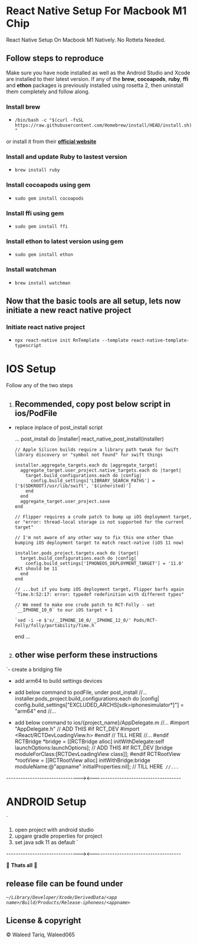 # React Native Setup For Macbook M1 Chip

React Native Setup On Macbook M1 Natively. No Rotteta Needed.

## Follow steps to reproduce

Make sure you have node installed as well as the Android Studio and Xcode are installed to their latest version.
If any of the **brew**, **cocoapods**, **ruby**, **ffi** and **ethon** packages is previously installed using rosetta 2, then uninstall them completely and follow along.

### Install brew

- `/bin/bash -c "$(curl -fsSL https://raw.githubusercontent.com/Homebrew/install/HEAD/install.sh)"`

or install it from their **[official website](https://brew.sh/)**

### Install and update Ruby to lastest version

- `brew install ruby`

### Install cocoapods using gem

- `sudo gem install cocoapods`

### Install ffi using gem

- `sudo gem install ffi`

### Install ethon to latest version using gem

- `sudo gem install ethon`

### Install watchman

- `brew install watchman`

## Now that the basic tools are all setup, lets now initiate a new react native project

### Initiate react native project

- `npx react-native init RnTemplate --template react-native-template-typescript`

# IOS Setup

Follow any of the two steps

1. ## Recommended, copy post below script in ios/PodFile

- replace inplace of post_install script

  ...
  post_install do |installer|
  react_native_post_install(installer)

      // Apple Silicon builds require a library path tweak for Swift library discovery or "symbol not found" for swift things

      installer.aggregate_targets.each do |aggregate_target|
        aggregate_target.user_project.native_targets.each do |target|
          target.build_configurations.each do |config|
            config.build_settings['LIBRARY_SEARCH_PATHS'] = ['$(SDKROOT)/usr/lib/swift', '$(inherited)']
          end
        end
        aggregate_target.user_project.save
      end

      // Flipper requires a crude patch to bump up iOS deployment target, or "error: thread-local storage is not supported for the current target"

      // I'm not aware of any other way to fix this one other than bumping iOS deployment target to match react-native (iOS 11 now)

      installer.pods_project.targets.each do |target|
        target.build_configurations.each do |config|
          config.build_settings['IPHONEOS_DEPLOYMENT_TARGET'] = '11.0' #it should be 11
        end
      end

      // ...but if you bump iOS deployment target, Flipper barfs again "Time.h:52:17: error: typedef redefinition with different types"

      // We need to make one crude patch to RCT-Folly - set `__IPHONE_10_0` to our iOS target + 1

      `sed -i -e $'s/__IPHONE_10_0/__IPHONE_12_0/' Pods/RCT-Folly/folly/portability/Time.h`

  end
  ...

2. ## other wise perform these instructions

`- create a bridging file

- add arm64 to build settings devices
- add below command to podFile, under post_install
  //...
  installer.pods_project.build_configurations.each do |config|
  config.build_settings["EXCLUDED_ARCHS[sdk=iphonesimulator*]"] = "arm64"
  end
  //...

- add below command to ios/{project_name}/AppDelegate.m
  //...
  #import "AppDelegate.h"
  // ADD THIS
  #if RCT_DEV
  #import <React/RCTDevLoadingView.h>
  #endif
  // TILL HERE
  //...
  #endif
  RCTBridge *bridge = [[RCTBridge alloc] initWithDelegate:self launchOptions:launchOptions];
      // ADD THIS
      #if RCT_DEV
        [bridge moduleForClass:[RCTDevLoadingView class]];
  #endif
  RCTRootView *rootView = [[RCTRootView alloc] initWithBridge:bridge
  moduleName:@"appname"
  initialProperties:nil];
  // TILL HERE` //...`

-------------------------------><-------------------------------------

# ANDROID Setup

`

1. open project with android studio
2. upgare gradle properties for project
3. set java sdk 11 as default
   `

-------------------------------><-------------------------------------

🎉 **Thats all** 🎉

## release file can be found under

_`~/Library/Developer/Xcode/DerivedData/<app name>/Build/Products/Release-iphoneos/<appname>`_

## License & copyright

© Waleed Tariq, Waleed065
